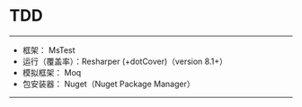 # TDD #
---
- 框架： MsTest
- 运行（覆盖率）：Resharper (+dotCover)（version 8.1+）
- 模拟框架： Moq
- 包安装器： Nuget（Nuget Package Manager）

----------
